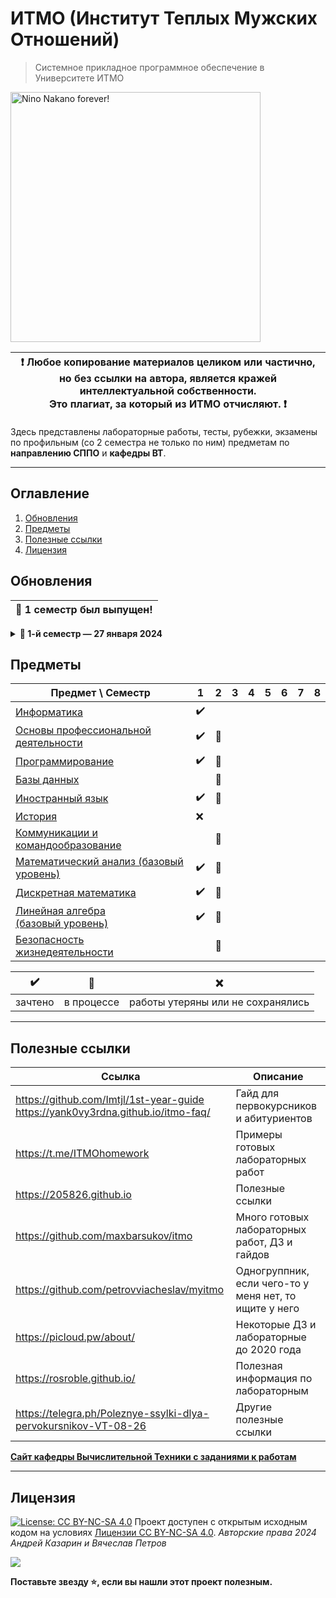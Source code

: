 # ИТМО (Институт Теплых Мужских Отношений)

> Системное прикладное программное обеспечение в Университете ИТМО<br>

<img alt="Nino Nakano forever!" src="https://media1.tenor.com/m/EXKauHQYpJcAAAAC/nino-nakano-nakano-nino.gif" height="400">

| :exclamation: <b>Любое копирование материалов целиком или частично,<br>но без ссылки на автора, является кражей интеллектуальной собственности.<br>Это плагиат, за который из ИТМО отчисляют.</b> :exclamation: |
|-----------------------------------------|

Здесь представлены лабораторные работы, тесты, рубежки, экзамены по профильным (со 2 семестра не только по ним) предметам по **направлению СППО** и **кафедры ВТ**.  

---

## Оглавление
1. [Обновления](#updates)
2. [Предметы](#disciplines)
3. [Полезные ссылки](#links)
4. [Лицензия](#license)

## Обновления <a name="updates"></a>

| <strong>🎉 1 семестр был выпущен!</strong> |
| --- |

<details>
  <summary><b>🔔 1-й семестр — 27 января 2024 </b></summary>

> Добавлены учебные материалы и работы за первый семестр:
> - Информатика
> - ОПД
> - Программирование
> - Иностранный язык (B1.2)
> - Математика (базовый уровень)
> - Линейная Алгебра (базовый уровень)
> - Дискретная математика (базовый уровень)
</details>


## Предметы <a name="disciplines"></a>

| Предмет \ Семестр | 1 | 2 | 3 | 4 | 5 | 6 | 7 | 8 |
| ---- | ---- | ---- | ---- | ---- | ---- | ---- | ---- | ---- |
| [Информатика](./Информатика) | :heavy_check_mark: |  |  |  |  |  |  |  |
| [Основы профессиональной<br>деятельности](./ОПД) | :heavy_check_mark: | :construction: |  |  |  |  |  |  |
| [Программирование](./Программирование) | :heavy_check_mark: | :construction: |  |  |  |  |  |  |
| [Базы данных](./Базы%20данных) |  | :construction: |  |  |  |  |  |  |
| [Иностранный язык](./Иностранный%20язык) | :heavy_check_mark: | :construction: |  |  |  |  |  |  |
| [История](./История) | ❌ |  |  |  |  |  |  |  |
| [Коммуникации и<br>командообразование](./КиК) |  | :construction: |  |  |  |  |  |  |
| [Математический анализ (базовый уровень)](./Математический%20анализ) | :heavy_check_mark: | :construction: |  |  |  |  |  |  |
| [Дискретная математика](./Дискретная%20математика) | :heavy_check_mark: | :construction: |  |  |  |  |  |  |
| [Линейная алгебра<br>(базовый уровень)](./Линейная%20алгебра) | :heavy_check_mark: | :construction: |  |  |  |  |  |  |
| [Безопасность<br>жизнедеятельности](./БЖД) |  | :construction: |  |  |  |  |  |  |


| :heavy_check_mark: | :construction: | ❌ |
| ---- | ---- | ---- |
| зачтено | в процессе | работы утеряны или не сохранялись |

---

## Полезные ссылки <a name="links"></a>

| Ссылка | Описание |
| --- | --- |
| https://github.com/Imtjl/1st-year-guide <br>https://yank0vy3rdna.github.io/itmo-faq/ | Гайд для первокурсников и абитуриентов |
| https://t.me/ITMOhomework | Примеры готовых лабораторных работ |
| https://205826.github.io | Полезные ссылки |
| https://github.com/maxbarsukov/itmo | Много готовых лабораторных работ, ДЗ и гайдов |
| https://github.com/petrovviacheslav/myitmo | Одногруппник, если чего-то у меня нет, то ищите у него |
| https://picloud.pw/about/ | Некоторые ДЗ и лабораторные до 2020 года |
| https://rosroble.github.io/ | Полезная информация по лабораторным |
| https://telegra.ph/Poleznye-ssylki-dlya-pervokursnikov-VT-08-26 | Другие полезные ссылки |

[**Сайт кафедры Вычислительной Техники с заданиями к работам**](https://se.ifmo.ru)

---
## Лицензия <a name="license"></a>

[![License: CC BY-NC-SA 4.0](https://licensebuttons.net/l/by-nc-sa/4.0/80x15.png)](https://creativecommons.org/licenses/by-nc-sa/4.0/)
Проект доступен с открытым исходным кодом на условиях [Лицензии CC BY-NC-SA 4.0](./LICENSE).
*Авторские права 2024 Андрей Казарин и Вячеслав Петров*<br>

<a href="https://github.com/maxbarsukov/itmo/graphs/contributors">
  <img src="https://contrib.rocks/image?repo=maxbarsukov/itmo" />
</a>


**Поставьте звезду :star:, если вы нашли этот проект полезным.**

